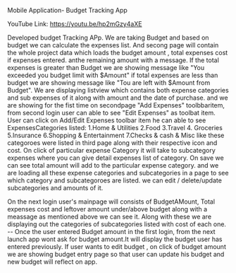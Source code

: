 Mobile Application- Budget Tracking App

YouTube Link: https://youtu.be/hp2mGzy4aXE

Developed budget Tracking APp. We are taking Budget and based on budget we can calculate the expenses list. And secong page will contain the 
whole project data which loads the budget amount , total expenses cost if expenses entered. anthe remaining amount with a message. If the total expenses 
is greater than Budget we are showing message like "You exceeded you budget limit with $Amount" if total expenses are less than budget we are showing
message like "Tou are left with $Amount from Budget". We are displaying listview which contains both expense categories and sub expenses of it
along with amount and the date of purchase. and we are showing for the fist time on secondpage "Add Expenses" toolbbaritem, from second login user can able to see "Edit Expenses" as toolbat item.
User can click on Add/Edit Expenses toolbar item he can able to see ExpensesCategories listed: 1.Home & Utilities 2.Food 3.Travel 4. Groceries
5.Insurance 6.Shopping & Entertainment 7.Checks & cash & Misc like these categoroes were listed in third page along with their respective icon and cost.
On click of particular expense Category it will take to subcategory expenses where you can give detail expenses list of category. On save we can see total
amount will add to the particular expense category. and we are loading all these expense categories and subcategories in a page to see which category
and subcategoroes are listed. we can edit / delete/update subcategories and amounts of it. 

On the next login user's mainpage will consists of BudgetAMount, Total expenses cost and leftover amount under/above budget along with a meassage
as mentioned above we can see it. Along with these we are displaying out the categories of subcategories listed with cost of each one.
-- Once the user entered Budget amount in the first login, from the next launch app wont ask for budget amount.It will display the budget user has
entered previously. If user wants to edit budget , on click of budget amount we are showing budget entry page so that user can update his budget and
new budget will reflect on app.

